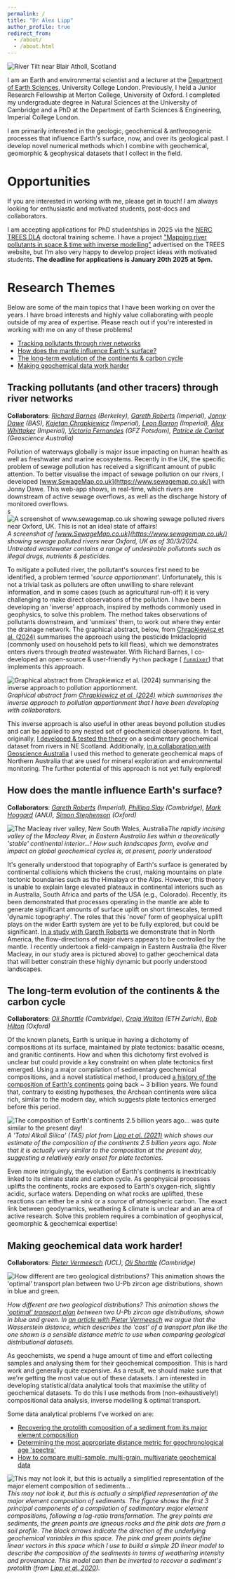 ```yaml
---
permalink: /
title: "Dr Alex Lipp"
author_profile: true
redirect_from: 
  - /about/
  - /about.html
---
```


![River Tilt near Blair Atholl, Scotland](../images/tay.jpg)

I am an Earth and environmental scientist and a lecturer at the [Department of Earth Sciences](https://www.ucl.ac.uk/earth-sciences/), University College London. Previously, I held a Junior Research Fellowship at Merton College, University of Oxford. I completed my undergraduate degree in Natural Sciences at the University of Cambridge and a PhD at the Department of Earth Sciences & Engineering, Imperial College London. 

I am primarily interested in the geologic, geochemical & anthropogenic processes that influence Earth's surface, now, and over its geological past. I develop novel numerical methods which I combine with geochemical, geomorphic & geophysical datasets that I collect in the field. 

Opportunities
=====

If you are interested in working with me, please get in touch! I am always looking for enthusiastic and motivated students, post-docs and collaborators.

I am accepting applications for PhD studentships in 2025 via the [NERC TREES DLA](https://www.trees-dla.ac.uk/) doctoral training scheme. I have a project ["Mapping river pollutants in space & time with inverse modelling"](https://www.trees-dla.ac.uk/projects/mapping-river-pollutants-space-time-inverse-modelling) advertised on the TREES website, but I'm also very happy to develop project ideas with motivated students. **The deadline for applications is January 20th 2025 at 5pm.** 

Research Themes
=====

Below are some of the main topics that I have been working on over the years. I have broad interests and highly value collaborating with people outside of my area of expertise. Please reach out if you're interested in working with me on any of these problems!

- [Tracking pollutants through river networks](#tracking-pollutants-and-other-tracers-through-river-networks)
- [How does the mantle influence Earth's surface?](#how-does-the-mantle-influence-earths-surface)
- [The long-term evolution of the continents & carbon cycle](#the-long-term-evolution-of-the-continents--the-carbon-cycle)
- [Making geochemical data work harder](#making-geochemical-data-work-harder)

Tracking pollutants (and other tracers) through river networks
------
**Collaborators**: *[Richard Barnes](https://richard.science/) (Berkeley), [Gareth Roberts](https://www.imperial.ac.uk/people/gareth.roberts) (Imperial), [Jonny Dawe](https://www.linkedin.com/in/jonathan-dawe-46180212a/?originalSubdomain=uk) (BAS), [Kajetan Chrapkiewicz](https://kmch.github.io/) (Imperial), [Leon Barron](https://www.imperial.ac.uk/people/leon.barron) (Imperial), [Alex Whittaker](https://www.imperial.ac.uk/people/a.whittaker) (Imperial), [Victoria Fernandes](https://vmfernandes.github.io/) (GFZ Potsdam), [Patrice de Caritat](https://www.linkedin.com/in/patrice-de-caritat-a314ba280/) (Geoscience Australia)*

Pollution of waterways globally is major issue impacting on human health as well as freshwater and marine ecosystems. Recently in the UK, the specific problem of sewage pollution has received a significant amount of public attention. To better visualise the impact of sewage pollution on our rivers, I developed [www.SewageMap.co.uk](https://www.sewagemap.co.uk/) with Jonny Dawe. This web-app shows, in real-time, which rivers are downstream of active sewage overflows, as well as the discharge history of monitored overflows.  
s
![A screenshot of www.sewagemap.co.uk showing sewage polluted rivers near Oxford, UK. This is not an ideal state of affairs!](../images/sewagemap.png)*A screenshot of [www.SewageMap.co.uk](https://www.sewagemap.co.uk/) showing sewage polluted rivers near Oxford, UK as of 30/3/2024. Untreated wastewater contains a range of undesirable pollutants such as illegal drugs, nutrients & pesticides.*

To mitigate a polluted river, the pollutant's sources first need to be identified, a problem termed '_source apportionment_'. Unfortunately, this is not a trivial task as polluters are often unwilling to share relevant information, and in some cases (such as agricultural run-off) it is very challenging to make direct observations of the pollution. I have been developing an 'inverse' approach, inspired by methods commonly used in geophysics, to solve this problem. The method takes observations of pollutants downstream, and 'unmixes' them, to work out where they enter the drainage network. The graphical abstract, below, from [Chrapkiewicz et al. (2024)](https://doi.org/10.31223/X52T22) summarises the approach using the pesticide Imidacloprid (commonly used on household pets to kill fleas), which we demonstrates enters rivers through *treated* wastewater. With Richard Barnes, I co-developed an open-source & user-friendly `Python` package (
[`funmixer`](https://github.com/r-barnes/faster-unmixer)) that implements this approach.      

![Graphical abstract from Chrapkiewicz et al. (2024) summarising the inverse approach to pollution apportionment.](../images/kajetan_graph_abs.png)*Graphical abstract from [Chrapkiewicz et al. (2024)](https://doi.org/10.31223/X52T22) which summarises the inverse approach to pollution apportionment that I have been developing with collaborators.*

This inverse approach is also useful in other areas beyond pollution studies and can be applied to any nested set of geochemical observations. In fact, originally, [I developed & tested the theory](https://doi.org/10.1029/2021GC009838) on a sedimentary geochemical dataset from rivers in NE Scotland. Additionally, [in a collaboration with Geoscience Australia](https://doi.org/10.1016/j.gexplo.2023.107174) I used this method to generate geochemical maps of Northern Australia that are used for mineral exploration and environmental monitoring. The further potential of this approach is not yet fully explored!   


How does the mantle influence Earth's surface? 
------
**Collaborators**: *[Gareth Roberts](https://www.imperial.ac.uk/people/gareth.roberts) (Imperial), [Phillipa Slay](https://www.esc.cam.ac.uk/staff/philippa-slay) (Cambridge), [Mark Hoggard](https://mjhoggard.com/) (ANU), [Simon Stephenson](https://www.linkedin.com/in/simon-stephenson-698261198/?originalSubdomain=uk) (Oxford)*

![The Macleay river valley, New South Wales, Australia](../images/macleay1.jpeg)*The rapidly incising valley of the Macleay River, in Eastern Australia lies within a theoretically 'stable' continental interior...! How such landscapes form, evolve and impact on global geochemical cycles is, at present, poorly understood*

It's generally understood that topography of Earth's surface is generated by continental collisions which thickens the crust, making mountains on plate tectonic boundaries such as the Himalaya or the Alps. However, this theory is unable to explain large elevated plateaux in continental interiors such as in Australia, South Africa and parts of the USA (e.g., Colorado). Recently, its been demonstrated that processes operating in the mantle are able to generate significant amounts of surface uplift on short timescales, termed 'dynamic topography'. The roles that this 'novel' form of geophysical uplift plays on the wider Earth system are yet to be fully explored, but could be significant. [In a study with Gareth Roberts](https://doi.org/10.1029/2020GL091107) we demonstrate that in North America, the flow-directions of major rivers appears to be controlled by the mantle. I recently undertook a field-campaign in Eastern Australia (the River Macleay, in our study area is pictured above) to gather geochemical data that will better constrain these highly dynamic but poorly understood landscapes.      

The long-term evolution of the continents & the carbon cycle
------
**Collaborators**: *[Oli Shorttle](https://www.shorttle.com/) (Cambridge), [Craig Walton](https://craigwaltongeosci.wordpress.com/) (ETH Zurich), [Bob Hilton](https://www.earth.ox.ac.uk/people/professor-robert-hilton/) (Oxford)*

Of the known planets, Earth is unique in having a dichotomy of compositions at its surface, maintained by plate tectonics: basaltic oceans, and granitic continents. How and when this dichotomy first evolved is unclear but could provide a key constraint on when plate tectonics first emerged. Using a major compilation of sedimentary geochemical compositions, and a novel statistical method, I produced [a history of the composition of Earth's continents](https://doi.org/10.7185/geochemlet.2109) going back ~ 3 billion years. We found that, contrary to existing hypotheses, the Archean continents were silica rich, similar to the modern day, which suggests plate tectonics emerged before this period. 

![The composition of Earth's continents 2.5 billion years ago... was quite similar to the present day!](../images/tasplot.jpg)*A 'Total Alkali Silica' (TAS) plot from [Lipp et al. (2021)](https://doi.org/10.7185/geochemlet.2109) which shows our estimate of the composition of the continents 2.5 billion years ago. Note that it is actually very similar to the composition at the present day, suggesting a relatively early onset for plate tectonics.*

Even more intriguingly, the evolution of Earth's continents is inextricably linked to its climate state and carbon cycle. As geophysical processes uplifts the continents, rocks are exposed to Earth's oxygen-rich, slightly acidic, surface waters. Depending on what rocks are uplifted, these reactions can either be a *sink* or a *source* of atmospheric carbon. The exact link between geodynamics, weathering & climate is unclear and an area of active research. Solve this problem requires a combination of geophysical, geomorphic & geochemical expertise!

Making geochemical data work harder!
------
**Collaborators**: *[Pieter Vermeesch](https://www.ucl.ac.uk/earth-sciences/people/academic/prof-pieter-vermeesch) (UCL), [Oli Shorttle](https://www.shorttle.com/) (Cambridge)*

![How different are two geological distributions? This animation shows the 'optimal' transport plan between two U-Pb zircon age distributions, shown in blue and green. ](../images/optimaltransport.gif)

*How different are two geological distributions? This animation shows the ['optimal' transport plan](https://en.wikipedia.org/wiki/Transportation_theory_(mathematics)) between two U-Pb zircon age distributions, shown in blue and green. In [an article with Pieter Vermeesch](https://doi.org/10.5194/gchron-5-263-2023) we argue that the Wasserstein distance, which describes the 'cost' of a transport plan like the one shown is a sensible distance metric to use when comparing geological distributional datasets.*

As geochemists, we spend a huge amount of time and effort collecting samples and analysing them for their geochemical composition. This is hard work and generally quite expensive. As a result, we should make sure that we're getting the most value out of these datasets. I am interested in developing statistical/data analytical tools that maximise the utility of geochemical datasets. To do this I use methods from (non-exhaustively!) compositional data analysis, inverse modelling & optimal transport.

Some data analytical problems I've worked on are: 
- [Recovering the protolith composition of a sediment from its major element composition](https://doi.org/10.1029/2019GC008758) 
- [Determining the most appropriate distance metric for geochronological age 'spectra'](https://doi.org/10.5194/gchron-5-263-2023)
- [How to compare multi-sample, multi-grain, multivariate geochemical data](https://doi.org/10.1029/2022JF006992)

![This may not look it, but this is actually a simplified representation of the major element composition of sediments...](../images/pca_geochem.png)*This may not look it, but this is actually a simplified representation of the major element composition of sediments. The figure shows the first 3 principal components of a compilation of sedimentary major element compositions, following a log-ratio transformation. The grey points are sediments, the green points are igneous rocks and the pink dots are from a soil profile. The black arrows indicate the direction of the underlying geochemical variables in this space. The pink and green points define linear vectors in this space which I use to build a simple 2D linear model to describe the composition of the sediments in terms of weathering intensity and provenance. This model can then be inverted to recover a sediment's protolith (from [Lipp et al. 2020](https://doi.org/10.1029/2019GC008758)).*